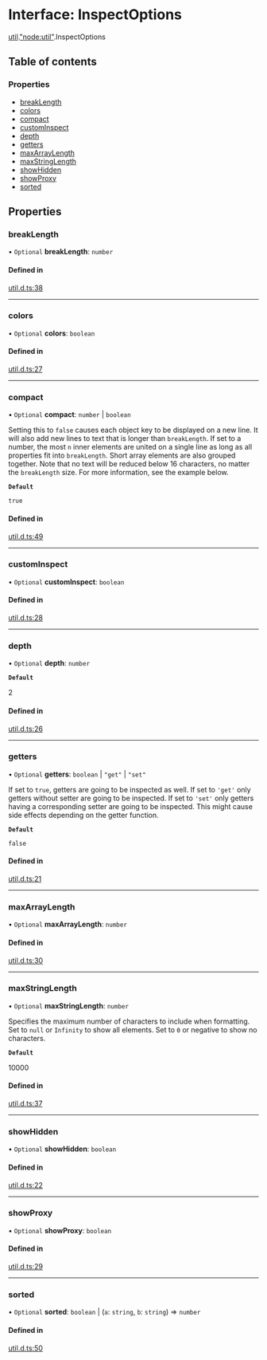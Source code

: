 # Interface: InspectOptions

[util](../modules/util.md).["node:util"](../modules/util._node_util_.md).InspectOptions

## Table of contents

### Properties

- [breakLength](util._node_util_.InspectOptions.md#breaklength)
- [colors](util._node_util_.InspectOptions.md#colors)
- [compact](util._node_util_.InspectOptions.md#compact)
- [customInspect](util._node_util_.InspectOptions.md#custominspect)
- [depth](util._node_util_.InspectOptions.md#depth)
- [getters](util._node_util_.InspectOptions.md#getters)
- [maxArrayLength](util._node_util_.InspectOptions.md#maxarraylength)
- [maxStringLength](util._node_util_.InspectOptions.md#maxstringlength)
- [showHidden](util._node_util_.InspectOptions.md#showhidden)
- [showProxy](util._node_util_.InspectOptions.md#showproxy)
- [sorted](util._node_util_.InspectOptions.md#sorted)

## Properties

### breakLength

• `Optional` **breakLength**: `number`

#### Defined in

[util.d.ts:38](https://github.com/goodcodedev/bun-types/blob/8bd1b3a/util.d.ts#L38)

___

### colors

• `Optional` **colors**: `boolean`

#### Defined in

[util.d.ts:27](https://github.com/goodcodedev/bun-types/blob/8bd1b3a/util.d.ts#L27)

___

### compact

• `Optional` **compact**: `number` \| `boolean`

Setting this to `false` causes each object key
to be displayed on a new line. It will also add new lines to text that is
longer than `breakLength`. If set to a number, the most `n` inner elements
are united on a single line as long as all properties fit into
`breakLength`. Short array elements are also grouped together. Note that no
text will be reduced below 16 characters, no matter the `breakLength` size.
For more information, see the example below.

**`Default`**

`true`

#### Defined in

[util.d.ts:49](https://github.com/goodcodedev/bun-types/blob/8bd1b3a/util.d.ts#L49)

___

### customInspect

• `Optional` **customInspect**: `boolean`

#### Defined in

[util.d.ts:28](https://github.com/goodcodedev/bun-types/blob/8bd1b3a/util.d.ts#L28)

___

### depth

• `Optional` **depth**: `number`

**`Default`**

2

#### Defined in

[util.d.ts:26](https://github.com/goodcodedev/bun-types/blob/8bd1b3a/util.d.ts#L26)

___

### getters

• `Optional` **getters**: `boolean` \| ``"get"`` \| ``"set"``

If set to `true`, getters are going to be
inspected as well. If set to `'get'` only getters without setter are going
to be inspected. If set to `'set'` only getters having a corresponding
setter are going to be inspected. This might cause side effects depending on
the getter function.

**`Default`**

`false`

#### Defined in

[util.d.ts:21](https://github.com/goodcodedev/bun-types/blob/8bd1b3a/util.d.ts#L21)

___

### maxArrayLength

• `Optional` **maxArrayLength**: `number`

#### Defined in

[util.d.ts:30](https://github.com/goodcodedev/bun-types/blob/8bd1b3a/util.d.ts#L30)

___

### maxStringLength

• `Optional` **maxStringLength**: `number`

Specifies the maximum number of characters to
include when formatting. Set to `null` or `Infinity` to show all elements.
Set to `0` or negative to show no characters.

**`Default`**

10000

#### Defined in

[util.d.ts:37](https://github.com/goodcodedev/bun-types/blob/8bd1b3a/util.d.ts#L37)

___

### showHidden

• `Optional` **showHidden**: `boolean`

#### Defined in

[util.d.ts:22](https://github.com/goodcodedev/bun-types/blob/8bd1b3a/util.d.ts#L22)

___

### showProxy

• `Optional` **showProxy**: `boolean`

#### Defined in

[util.d.ts:29](https://github.com/goodcodedev/bun-types/blob/8bd1b3a/util.d.ts#L29)

___

### sorted

• `Optional` **sorted**: `boolean` \| (`a`: `string`, `b`: `string`) => `number`

#### Defined in

[util.d.ts:50](https://github.com/goodcodedev/bun-types/blob/8bd1b3a/util.d.ts#L50)
